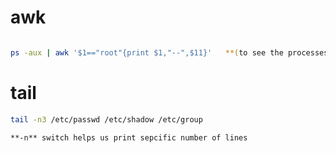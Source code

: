 
# awk 

```bash

ps -aux | awk '$1=="root"{print $1,"--",$11}'   **(to see the processes run by root)**

```

# tail
```bash
tail -n3 /etc/passwd /etc/shadow /etc/group

**-n** switch helps us print sepcific number of lines
```

